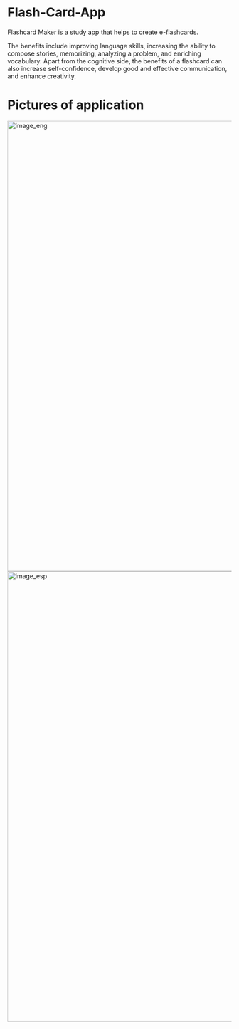 # Flash-Card-App
Flashcard Maker is a study app that helps to create e-flashcards.

The benefits include improving language skills, increasing the ability to compose stories, memorizing, analyzing a problem, and enriching vocabulary. Apart from the cognitive side, the benefits of a flashcard can also increase self-confidence, develop good and effective communication, and enhance creativity.

# Pictures of application

<img width="1012" alt="image_eng" src="https://user-images.githubusercontent.com/90105866/192160364-f9ddb3ba-cbab-488e-ab98-fb943f0a16fc.png">

<img width="1012" alt="image_esp" src="https://user-images.githubusercontent.com/90105866/192160369-0a40adcb-0f09-4b46-816e-237d29180da4.png">
